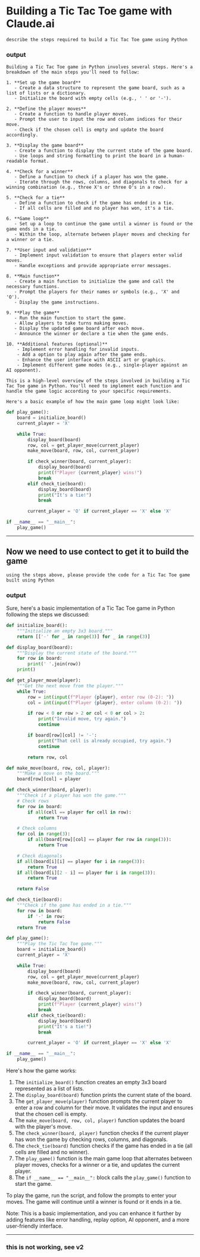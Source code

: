 # Building a Tic Tac Toe game with Claude.ai

    describe the steps required to build a Tic Tac Toe game using Python


### output

```
Building a Tic Tac Toe game in Python involves several steps. Here's a breakdown of the main steps you'll need to follow:

1. **Set up the game board**
   - Create a data structure to represent the game board, such as a list of lists or a dictionary.
   - Initialize the board with empty cells (e.g., ' ' or '-').

2. **Define the player moves**
   - Create a function to handle player moves.
   - Prompt the user to input the row and column indices for their move.
   - Check if the chosen cell is empty and update the board accordingly.

3. **Display the game board**
   - Create a function to display the current state of the game board.
   - Use loops and string formatting to print the board in a human-readable format.

4. **Check for a winner**
   - Define a function to check if a player has won the game.
   - Iterate through the rows, columns, and diagonals to check for a winning combination (e.g., three X's or three O's in a row).

5. **Check for a tie**
   - Define a function to check if the game has ended in a tie.
   - If all cells are filled and no player has won, it's a tie.

6. **Game loop**
   - Set up a loop to continue the game until a winner is found or the game ends in a tie.
   - Within the loop, alternate between player moves and checking for a winner or a tie.

7. **User input and validation**
   - Implement input validation to ensure that players enter valid moves.
   - Handle exceptions and provide appropriate error messages.

8. **Main function**
   - Create a main function to initialize the game and call the necessary functions.
   - Prompt the players for their names or symbols (e.g., 'X' and 'O').
   - Display the game instructions.

9. **Play the game**
   - Run the main function to start the game.
   - Allow players to take turns making moves.
   - Display the updated game board after each move.
   - Announce the winner or declare a tie when the game ends.

10. **Additional features (optional)**
    - Implement error handling for invalid inputs.
    - Add a option to play again after the game ends.
    - Enhance the user interface with ASCII art or graphics.
    - Implement different game modes (e.g., single-player against an AI opponent).

This is a high-level overview of the steps involved in building a Tic Tac Toe game in Python. You'll need to implement each function and handle the game logic according to your specific requirements.

Here's a basic example of how the main game loop might look like:
```

```python
def play_game():
    board = initialize_board()
    current_player = 'X'

    while True:
        display_board(board)
        row, col = get_player_move(current_player)
        make_move(board, row, col, current_player)

        if check_winner(board, current_player):
            display_board(board)
            print(f"Player {current_player} wins!")
            break
        elif check_tie(board):
            display_board(board)
            print("It's a tie!")
            break

        current_player = 'O' if current_player == 'X' else 'X'

if __name__ == "__main__":
    play_game()
```

---

## Now we need to use contect to get it to build the game

    using the steps above, please provide the code for a Tic Tac Toe game built using Python

### output 

Sure, here's a basic implementation of a Tic Tac Toe game in Python following the steps we discussed:

```python
def initialize_board():
    """Initialize an empty 3x3 board."""
    return [['-' for _ in range(3)] for _ in range(3)]

def display_board(board):
    """Display the current state of the board."""
    for row in board:
        print(' '.join(row))
    print()

def get_player_move(player):
    """Get the next move from the player."""
    while True:
        row = int(input(f"Player {player}, enter row (0-2): "))
        col = int(input(f"Player {player}, enter column (0-2): "))

        if row < 0 or row > 2 or col < 0 or col > 2:
            print("Invalid move, try again.")
            continue

        if board[row][col] != '-':
            print("That cell is already occupied, try again.")
            continue

        return row, col

def make_move(board, row, col, player):
    """Make a move on the board."""
    board[row][col] = player

def check_winner(board, player):
    """Check if a player has won the game."""
    # Check rows
    for row in board:
        if all(cell == player for cell in row):
            return True

    # Check columns
    for col in range(3):
        if all(board[row][col] == player for row in range(3)):
            return True

    # Check diagonals
    if all(board[i][i] == player for i in range(3)):
        return True
    if all(board[i][2 - i] == player for i in range(3)):
        return True

    return False

def check_tie(board):
    """Check if the game has ended in a tie."""
    for row in board:
        if '-' in row:
            return False
    return True

def play_game():
    """Play the Tic Tac Toe game."""
    board = initialize_board()
    current_player = 'X'

    while True:
        display_board(board)
        row, col = get_player_move(current_player)
        make_move(board, row, col, current_player)

        if check_winner(board, current_player):
            display_board(board)
            print(f"Player {current_player} wins!")
            break
        elif check_tie(board):
            display_board(board)
            print("It's a tie!")
            break

        current_player = 'O' if current_player == 'X' else 'X'

if __name__ == "__main__":
    play_game()
```

Here's how the game works:

1. The `initialize_board()` function creates an empty 3x3 board represented as a list of lists.
2. The `display_board(board)` function prints the current state of the board.
3. The `get_player_move(player)` function prompts the current player to enter a row and column for their move. It validates the input and ensures that the chosen cell is empty.
4. The `make_move(board, row, col, player)` function updates the board with the player's move.
5. The `check_winner(board, player)` function checks if the current player has won the game by checking rows, columns, and diagonals.
6. The `check_tie(board)` function checks if the game has ended in a tie (all cells are filled and no winner).
7. The `play_game()` function is the main game loop that alternates between player moves, checks for a winner or a tie, and updates the current player.
8. The `if __name__ == "__main__":` block calls the `play_game()` function to start the game.

To play the game, run the script, and follow the prompts to enter your moves. The game will continue until a winner is found or it ends in a tie.

Note: This is a basic implementation, and you can enhance it further by adding features like error handling, replay option, AI opponent, and a more user-friendly interface.

---

### this is not working, see v2